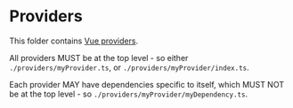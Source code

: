 # Providers

This folder contains [Vue providers](provider).

All providers MUST be at the top level - so either `./providers/myProvider.ts`,
or `./providers/myProvider/index.ts`.

Each provider MAY have dependencies specific to itself, which MUST NOT be at the
top level - so `./providers/myProvider/myDependency.ts`.

[provider]: https://vuejs.org/guide/components/provide-inject
